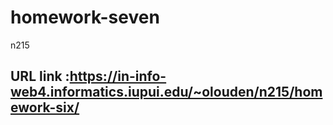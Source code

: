 # homework-seven
 n215

  ## URL link :https://in-info-web4.informatics.iupui.edu/~olouden/n215/homework-six/

